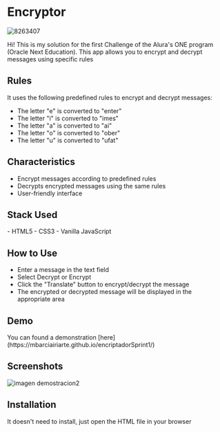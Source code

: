 <h1> Encryptor </h1>

![8263407](https://github.com/mbarciairiarte/encriptadorSprint1/assets/86747763/5c79dc56-197d-4f69-ab04-c572ff94cdef)

Hi! This is my solution for the first Challenge of the Alura's ONE program (Oracle Next Education). This app allows you to encrypt and decrypt messages using specific rules

<h2>Rules</h2>

It uses the following predefined rules to encrypt and decrypt messages:

- The letter "e" is converted to "enter"
- The letter "i" is converted to "imes"
- The letter "a" is converted to "ai"
- The letter "o" is converted to "ober"
- The letter "u" is converted to "ufat"

<h2>Characteristics</h2>

- Encrypt messages according to predefined rules
- Decrypts encrypted messages using the same rules
- User-friendly interface

<h2>Stack Used</h2>
- HTML5
- CSS3
- Vanilla JavaScript

<h2>How to Use</h2>

- Enter a message in the text field
- Select Decrypt or Encrypt 
- Click the "Translate" button to encrypt/decrypt the message
- The encrypted or decrypted message will be displayed in the appropriate area

<h2>Demo</h2>
You can found a demonstration [here](https://mbarciairiarte.github.io/encriptadorSprint1/)


<h2>Screenshots</h2>

![imagen demostracion2](https://github.com/mbarciairiarte/encriptadorSprint1/assets/86747763/ac4743a4-21ee-4f5e-bc2b-e08f776667d8)

<h2>Installation</h2>
It doesn't need to install, just open the HTML file in your browser






